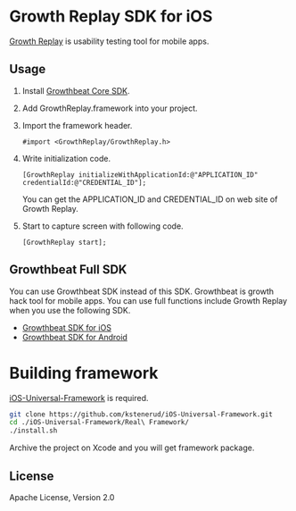 # Growth Replay SDK for iOS

[Growth Replay](https://growthpush.com/) is usability testing tool for mobile apps.

## Usage 

1. Install [Growthbeat Core SDK](https://github.com/SIROK/growthbeat-core-ios).

1. Add GrowthReplay.framework into your project.

1. Import the framework header.

	```objc
	#import <GrowthReplay/GrowthReplay.h>
	```

1. Write initialization code.

	```objc
	[GrowthReplay initializeWithApplicationId:@"APPLICATION_ID" credentialId:@"CREDENTIAL_ID"];
	```

	You can get the APPLICATION_ID and CREDENTIAL_ID on web site of Growth Replay. 

1. Start to capture screen with following code.

	```objc
	[GrowthReplay start];
	```

## Growthbeat Full SDK

You can use Growthbeat SDK instead of this SDK. Growthbeat is growth hack tool for mobile apps. You can use full functions include Growth Replay when you use the following SDK.

* [Growthbeat SDK for iOS](https://github.com/SIROK/growthbeat-ios/)
* [Growthbeat SDK for Android](https://github.com/SIROK/growthbeat-android/)

# Building framework

[iOS-Universal-Framework](https://github.com/kstenerud/iOS-Universal-Framework) is required.

```bash
git clone https://github.com/kstenerud/iOS-Universal-Framework.git
cd ./iOS-Universal-Framework/Real\ Framework/
./install.sh
```

Archive the project on Xcode and you will get framework package.

## License

Apache License, Version 2.0
